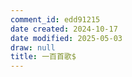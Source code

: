 ```yaml
---
comment_id: edd91215
date created: 2024-10-17
date modified: 2025-05-03
draw: null
title: 一百首歌$
---
```

